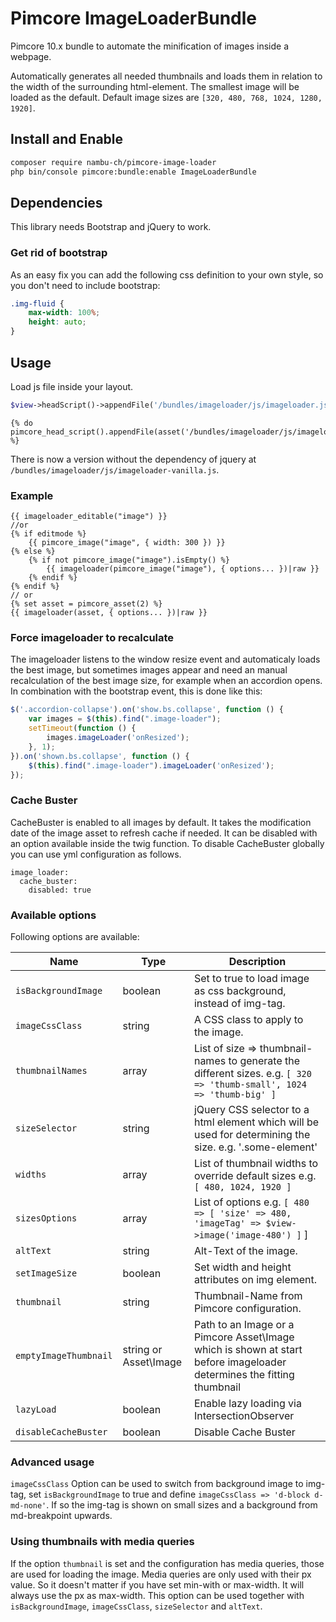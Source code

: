 # Pimcore ImageLoaderBundle

Pimcore 10.x bundle to automate the minification of images inside a webpage.

Automatically generates all needed thumbnails and loads them in relation to the width of the surrounding html-element. The smallest image will be loaded as the default. Default image sizes are ```[320, 480, 768, 1024, 1280, 1920]```.

## Install and Enable

```bash
composer require nambu-ch/pimcore-image-loader
php bin/console pimcore:bundle:enable ImageLoaderBundle
```

## Dependencies
This library needs Bootstrap and jQuery to work.

### Get rid of bootstrap
As an easy fix you can add the following css definition to your own style, so you don't need to include bootstrap:

```css
.img-fluid {
    max-width: 100%;
    height: auto;
}
```

## Usage

Load js file inside your layout.

```php
$view->headScript()->appendFile('/bundles/imageloader/js/imageloader.js');
```

```twig
{% do pimcore_head_script().appendFile(asset('/bundles/imageloader/js/imageloader.js')) %}
```

There is now a version without the dependency of jquery at ``/bundles/imageloader/js/imageloader-vanilla.js``.

### Example

```twig
{{ imageloader_editable("image") }}
//or
{% if editmode %}
    {{ pimcore_image("image", { width: 300 }) }}
{% else %}
    {% if not pimcore_image("image").isEmpty() %}
        {{ imageloader(pimcore_image("image"), { options... })|raw }}
    {% endif %}
{% endif %}
// or
{% set asset = pimcore_asset(2) %}
{{ imageloader(asset, { options... })|raw }}
```

### Force imageloader to recalculate

The imageloader listens to the window resize event and automaticaly loads the best image, but sometimes images appear and need an manual recalculation of the best image size, for example when an accordion opens. In combination with the bootstrap event, this is done like this:

```js
$('.accordion-collapse').on('show.bs.collapse', function () {
    var images = $(this).find(".image-loader");
    setTimeout(function () {
        images.imageLoader('onResized');
    }, 1);
}).on('shown.bs.collapse', function () {
    $(this).find(".image-loader").imageLoader('onResized');
});
```

### Cache Buster

CacheBuster is enabled to all images by default. It takes the modification date of the image asset to refresh cache if needed.
It can be disabled with an option available inside the twig function. To disable CacheBuster globally you can use yml configuration as follows.

```
image_loader:
  cache_buster:
    disabled: true
```

### Available options

Following options are available:

| Name                  | Type                   | Description                                                                                                               |
|-----------------------|------------------------|---------------------------------------------------------------------------------------------------------------------------|
| `isBackgroundImage`   | boolean                | Set to true to load image as css background, instead of img-tag.                                                          |
| `imageCssClass`       | string                 | A CSS class to apply to the image.                                                                                        |
| `thumbnailNames`      | array                  | List of size => thumbnail-names to generate the different sizes. e.g. ```[ 320 => 'thumb-small', 1024 => 'thumb-big' ]``` |
| `sizeSelector`        | string                 | jQuery CSS selector to a html element which will be used for determining the size. e.g. '.some-element'                   |
| `widths`              | array                  | List of thumbnail widths to override default sizes e.g. ```[ 480, 1024, 1920 ]```                                         |
| `sizesOptions`        | array                  | List of options e.g. ```[ 480 => [ 'size' => 480, 'imageTag' => $view->image('image-480') ]``` ]                          |
| `altText`             | string                 | Alt-Text of the image.                                                                                                    |
| `setImageSize`        | boolean                | Set width and height attributes on img element.                                                                           |
| `thumbnail`           | string                 | Thumbnail-Name from Pimcore configuration.                                                                                |
| `emptyImageThumbnail` | string or Asset\Image  | Path to an Image or a Pimcore Asset\Image which is shown at start before imageloader determines the fitting thumbnail     |
| `lazyLoad`            | boolean                | Enable lazy loading via IntersectionObserver                                                                              |
| `disableCacheBuster`  | boolean                | Disable Cache Buster                                                                                                      |

### Advanced usage

```imageCssClass``` Option can be used to switch from background image to img-tag, set ```isBackgroundImage``` to true and define
```imageCssClass => 'd-block d-md-none'```. If so the img-tag is shown on small sizes and a background from md-breakpoint upwards.

### Using thumbnails with media queries

If the option `thumbnail` is set and the configuration has media queries, those are used for loading the image. Media queries are only used with their px value. So it doesn't matter if you have set min-with or max-width. It will always use the px as max-width. This option can be used together with `isBackgroundImage`, `imageCssClass`, `sizeSelector` and `altText`.
